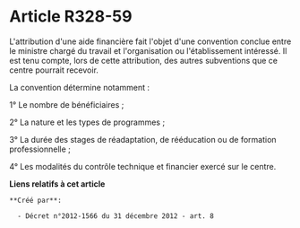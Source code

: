 # Article R328-59

L'attribution d'une aide financière fait l'objet d'une convention conclue entre le ministre chargé du travail et
l'organisation ou l'établissement intéressé. Il est tenu compte, lors de cette attribution, des autres subventions que ce
centre pourrait recevoir. 

La convention détermine notamment : 

1° Le nombre de bénéficiaires ; 

2° La nature et les types de programmes ; 

3° La durée des stages de réadaptation, de rééducation ou de formation professionnelle ; 

4° Les modalités du contrôle technique et financier exercé sur le centre.

**Liens relatifs à cet article**

	**Créé par**:

	  - Décret n°2012-1566 du 31 décembre 2012 - art. 8
